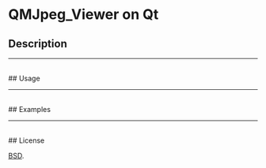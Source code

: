 # QMJpeg_Viewer on Qt


## Description



***
<br/>
## Usage



***
<br/>
## Examples



***
<br/>
## License

[BSD](./LICENSE).
